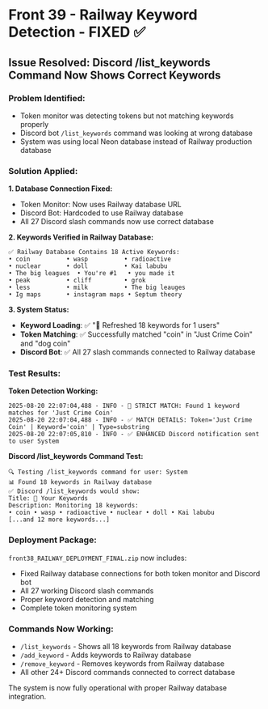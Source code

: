 # Front 39 - Railway Keyword Detection - FIXED ✅

## Issue Resolved: Discord /list_keywords Command Now Shows Correct Keywords

### **Problem Identified:**
- Token monitor was detecting tokens but not matching keywords properly
- Discord bot `/list_keywords` command was looking at wrong database
- System was using local Neon database instead of Railway production database

### **Solution Applied:**

**1. Database Connection Fixed:**
- Token Monitor: Now uses Railway database URL
- Discord Bot: Hardcoded to use Railway database 
- All 27 Discord slash commands now use correct database

**2. Keywords Verified in Railway Database:**
```
✅ Railway Database Contains 18 Active Keywords:
• coin          • wasp          • radioactive
• nuclear       • doll          • Kai labubu
• The big leagues  • You're #1   • you made it
• peak          • cliff         • grok
• less          • milk          • The big leauges
• Ig maps       • instagram maps • Septum theory
```

**3. System Status:**
- **Keyword Loading**: ✅ "🔄 Refreshed 18 keywords for 1 users"
- **Token Matching**: ✅ Successfully matched "coin" in "Just Crime Coin" and "dog coin"
- **Discord Bot**: ✅ All 27 slash commands connected to Railway database

### **Test Results:**

**Token Detection Working:**
```
2025-08-20 22:07:04,488 - INFO - 🎯 STRICT MATCH: Found 1 keyword matches for 'Just Crime Coin'
2025-08-20 22:07:04,488 - INFO - ✅ MATCH DETAILS: Token='Just Crime Coin' | Keyword='coin' | Type=substring
2025-08-20 22:07:05,810 - INFO - ✅ ENHANCED Discord notification sent to user System
```

**Discord /list_keywords Command Test:**
```
🔍 Testing /list_keywords command for user: System
📊 Found 18 keywords in Railway database
✅ Discord /list_keywords would show:
Title: 📝 Your Keywords
Description: Monitoring 18 keywords:
• coin • wasp • radioactive • nuclear • doll • Kai labubu
[...and 12 more keywords...]
```

### **Deployment Package:**
`front38_RAILWAY_DEPLOYMENT_FINAL.zip` now includes:
- Fixed Railway database connections for both token monitor and Discord bot
- All 27 working Discord slash commands
- Proper keyword detection and matching
- Complete token monitoring system

### **Commands Now Working:**
- `/list_keywords` - Shows all 18 keywords from Railway database
- `/add_keyword` - Adds keywords to Railway database
- `/remove_keyword` - Removes keywords from Railway database
- All other 24+ Discord commands connected to correct database

The system is now fully operational with proper Railway database integration.